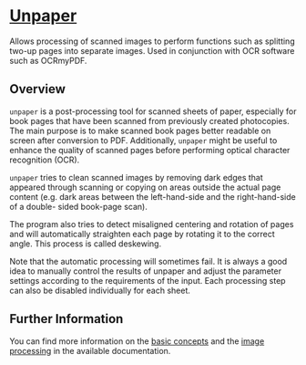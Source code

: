 # [Unpaper](https://chocolatey.org/packages/unpaper)

Allows processing of scanned images to perform functions such as splitting two-up pages into separate images. Used in conjunction with OCR software such as OCRmyPDF.

## Overview

`unpaper` is a post-processing tool for scanned sheets of paper, especially for book pages that have been scanned from previously created photocopies.  The main purpose is to make scanned book pages better readable on screen after conversion to PDF. Additionally, `unpaper` might be useful to enhance the quality of scanned pages before performing optical character recognition (OCR).

`unpaper` tries to clean scanned images by removing dark edges that appeared through scanning or copying on areas outside the actual page content (e.g.  dark areas between the left-hand-side and the right-hand-side of a double- sided book-page scan).

The program also tries to detect misaligned centering and rotation of pages and will automatically straighten each page by rotating it to the correct angle. This process is called deskewing.

Note that the automatic processing will sometimes fail. It is always a good idea to manually control the results of unpaper and adjust the parameter settings according to the requirements of the input. Each processing step can also be disabled individually for each sheet.

## Further Information

You can find more information on the [basic concepts](https://github.com/unpaper/unpaper/blob/main/doc/basic-concepts.md) and the [image processing](https://github.com/unpaper/unpaper/blob/main/doc/image-processing.md) in the available documentation.
